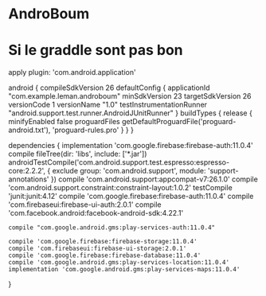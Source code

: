 # AndroBoum
# Si le graddle sont pas bon
   
   apply plugin: 'com.android.application'

   android {
   compileSdkVersion 26
    defaultConfig {
        applicationId "com.example.leman.androboum"
        minSdkVersion 23
        targetSdkVersion 26
        versionCode 1
        versionName "1.0"
        testInstrumentationRunner "android.support.test.runner.AndroidJUnitRunner"
    }
    buildTypes {
        release {
            minifyEnabled false
            proguardFiles getDefaultProguardFile('proguard-android.txt'), 'proguard-rules.pro'
        }
    }
}

dependencies {
    implementation 'com.google.firebase:firebase-auth:11.0.4'
    compile fileTree(dir: 'libs', include: ['*.jar'])
    androidTestCompile('com.android.support.test.espresso:espresso-core:2.2.2', {
        exclude group: 'com.android.support', module: 'support-annotations'
    })
    compile 'com.android.support:appcompat-v7:26.1.0'
    compile 'com.android.support.constraint:constraint-layout:1.0.2'
    testCompile 'junit:junit:4.12'
    compile 'com.google.firebase:firebase-auth:11.0.4'
    compile 'com.firebaseui:firebase-ui-auth:2.0.1'
    compile 'com.facebook.android:facebook-android-sdk:4.22.1'

    compile "com.google.android.gms:play-services-auth:11.0.4"

    compile 'com.google.firebase:firebase-storage:11.0.4'
    compile 'com.firebaseui:firebase-ui-storage:2.0.1'
    compile 'com.google.firebase:firebase-database:11.0.4'
    compile 'com.google.android.gms:play-services-location:11.0.4'
    implementation 'com.google.android.gms:play-services-maps:11.0.4'
}
